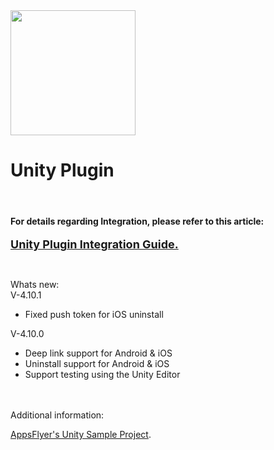 
<img src="https://www.appsflyer.com/wp-content/themes/ohav-child/images/logo.svg"  width="200">


<h1>Unity Plugin</h1>

<br>
<h4>For details regarding Integration, please refer to this article:</h4>

<a href="https://support.appsflyer.com/hc/en-us/articles/213766183-Unity"><font size="4"><b>Unity Plugin Integration Guide.</b></font></a>

<br>

Whats new:<br>
V-4.10.1 <br>
- Fixed push token for iOS uninstall

V-4.10.0 <br>
- Deep link support for Android & iOS<br>
- Uninstall support for Android & iOS<br>
- Support testing using the Unity Editor<br>


<br><br>
Additional information:<br>

[AppsFlyer's Unity Sample Project](https://github.com/AppsFlyerSDK/AppsFlyerUnitySampleApp).

